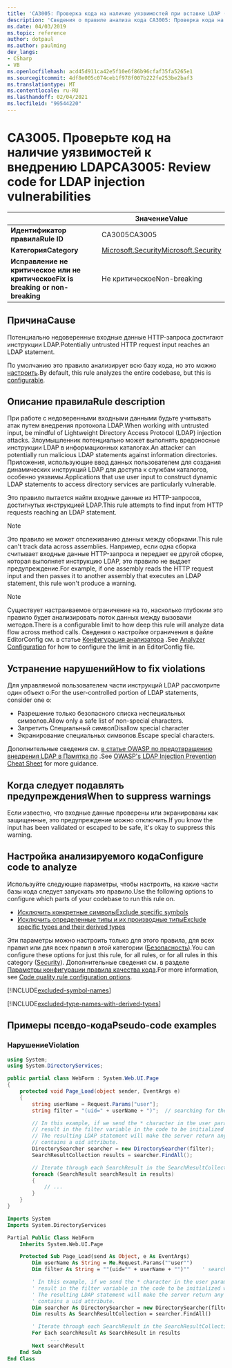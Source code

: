 ```yaml
---
title: 'CA3005: Проверка кода на наличие уязвимостей при вставке LDAP (анализ кода)'
description: 'Сведения о правиле анализа кода CA3005: Проверка кода на наличие уязвимостей при вставке LDAP'
ms.date: 04/03/2019
ms.topic: reference
author: dotpaul
ms.author: paulming
dev_langs:
- CSharp
- VB
ms.openlocfilehash: acd45d911ca42e5f10e6f86b96cfaf35fa5265e1
ms.sourcegitcommit: 4df8e005c074ceb1f978f007b222fe253be2baf3
ms.translationtype: MT
ms.contentlocale: ru-RU
ms.lasthandoff: 02/04/2021
ms.locfileid: "99544220"
---
```

# <a name="ca3005-review-code-for-ldap-injection-vulnerabilities"></a><span data-ttu-id="0ed38-103">CA3005. Проверьте код на наличие уязвимостей к внедрению LDAP</span><span class="sxs-lookup"><span data-stu-id="0ed38-103">CA3005: Review code for LDAP injection vulnerabilities</span></span>

| | <span data-ttu-id="0ed38-104">Значение</span><span class="sxs-lookup"><span data-stu-id="0ed38-104">Value</span></span> |
|-|-|
| <span data-ttu-id="0ed38-105">**Идентификатор правила**</span><span class="sxs-lookup"><span data-stu-id="0ed38-105">**Rule ID**</span></span> |<span data-ttu-id="0ed38-106">CA3005</span><span class="sxs-lookup"><span data-stu-id="0ed38-106">CA3005</span></span>|
| <span data-ttu-id="0ed38-107">**Категория**</span><span class="sxs-lookup"><span data-stu-id="0ed38-107">**Category**</span></span> |[<span data-ttu-id="0ed38-108">Microsoft.Security</span><span class="sxs-lookup"><span data-stu-id="0ed38-108">Microsoft.Security</span></span>](security-warnings.md)|
| <span data-ttu-id="0ed38-109">**Исправление не критическое или не критическое**</span><span class="sxs-lookup"><span data-stu-id="0ed38-109">**Fix is breaking or non-breaking**</span></span> |<span data-ttu-id="0ed38-110">Не критическое</span><span class="sxs-lookup"><span data-stu-id="0ed38-110">Non-breaking</span></span>|

## <a name="cause"></a><span data-ttu-id="0ed38-111">Причина</span><span class="sxs-lookup"><span data-stu-id="0ed38-111">Cause</span></span>

<span data-ttu-id="0ed38-112">Потенциально недоверенные входные данные HTTP-запроса достигают инструкции LDAP.</span><span class="sxs-lookup"><span data-stu-id="0ed38-112">Potentially untrusted HTTP request input reaches an LDAP statement.</span></span>

<span data-ttu-id="0ed38-113">По умолчанию это правило анализирует всю базу кода, но это можно [настроить](#configure-code-to-analyze).</span><span class="sxs-lookup"><span data-stu-id="0ed38-113">By default, this rule analyzes the entire codebase, but this is [configurable](#configure-code-to-analyze).</span></span>

## <a name="rule-description"></a><span data-ttu-id="0ed38-114">Описание правила</span><span class="sxs-lookup"><span data-stu-id="0ed38-114">Rule description</span></span>

<span data-ttu-id="0ed38-115">При работе с недоверенными входными данными будьте учитывать атак путем внедрения протокола LDAP.</span><span class="sxs-lookup"><span data-stu-id="0ed38-115">When working with untrusted input, be mindful of Lightweight Directory Access Protocol (LDAP) injection attacks.</span></span> <span data-ttu-id="0ed38-116">Злоумышленник потенциально может выполнять вредоносные инструкции LDAP в информационных каталогах.</span><span class="sxs-lookup"><span data-stu-id="0ed38-116">An attacker can potentially run malicious LDAP statements against information directories.</span></span> <span data-ttu-id="0ed38-117">Приложения, использующие ввод данных пользователем для создания динамических инструкций LDAP для доступа к службам каталогов, особенно уязвимы.</span><span class="sxs-lookup"><span data-stu-id="0ed38-117">Applications that use user input to construct dynamic LDAP statements to access directory services are particularly vulnerable.</span></span>

<span data-ttu-id="0ed38-118">Это правило пытается найти входные данные из HTTP-запросов, достигнутых инструкцией LDAP.</span><span class="sxs-lookup"><span data-stu-id="0ed38-118">This rule attempts to find input from HTTP requests reaching an LDAP statement.</span></span>

> [!NOTE]
> <span data-ttu-id="0ed38-119">Это правило не может отслеживанию данных между сборками.</span><span class="sxs-lookup"><span data-stu-id="0ed38-119">This rule can't track data across assemblies.</span></span> <span data-ttu-id="0ed38-120">Например, если одна сборка считывает входные данные HTTP-запроса и передает ее другой сборке, которая выполняет инструкцию LDAP, это правило не выдает предупреждение.</span><span class="sxs-lookup"><span data-stu-id="0ed38-120">For example, if one assembly reads the HTTP request input and then passes it to another assembly that executes an LDAP statement, this rule won't produce a warning.</span></span>

> [!NOTE]
> <span data-ttu-id="0ed38-121">Существует настраиваемое ограничение на то, насколько глубоким это правило будет анализировать поток данных между вызовами методов.</span><span class="sxs-lookup"><span data-stu-id="0ed38-121">There is a configurable limit to how deep this rule will analyze data flow across method calls.</span></span> <span data-ttu-id="0ed38-122">Сведения о настройке ограничения в файле EditorConfig см. в статье [Конфигурация анализатора](https://github.com/dotnet/roslyn-analyzers/blob/master/docs/Analyzer%20Configuration.md#dataflow-analysis) .</span><span class="sxs-lookup"><span data-stu-id="0ed38-122">See [Analyzer Configuration](https://github.com/dotnet/roslyn-analyzers/blob/master/docs/Analyzer%20Configuration.md#dataflow-analysis) for how to configure the limit in an EditorConfig file.</span></span>

## <a name="how-to-fix-violations"></a><span data-ttu-id="0ed38-123">Устранение нарушений</span><span class="sxs-lookup"><span data-stu-id="0ed38-123">How to fix violations</span></span>

<span data-ttu-id="0ed38-124">Для управляемой пользователем части инструкций LDAP рассмотрите один объект o:</span><span class="sxs-lookup"><span data-stu-id="0ed38-124">For the user-controlled portion of LDAP statements, consider one o:</span></span>

- <span data-ttu-id="0ed38-125">Разрешение только безопасного списка неспециальных символов.</span><span class="sxs-lookup"><span data-stu-id="0ed38-125">Allow only a safe list of non-special characters.</span></span>
- <span data-ttu-id="0ed38-126">Запретить Специальный символ</span><span class="sxs-lookup"><span data-stu-id="0ed38-126">Disallow special character</span></span>
- <span data-ttu-id="0ed38-127">Экранирование специальных символов.</span><span class="sxs-lookup"><span data-stu-id="0ed38-127">Escape special characters.</span></span>

<span data-ttu-id="0ed38-128">Дополнительные сведения см. [в статье OWASP по предотвращению внедрения LDAP в Памятка по](https://github.com/OWASP/CheatSheetSeries/blob/master/cheatsheets/LDAP_Injection_Prevention_Cheat_Sheet.md) .</span><span class="sxs-lookup"><span data-stu-id="0ed38-128">See [OWASP's LDAP Injection Prevention Cheat Sheet](https://github.com/OWASP/CheatSheetSeries/blob/master/cheatsheets/LDAP_Injection_Prevention_Cheat_Sheet.md) for more guidance.</span></span>

## <a name="when-to-suppress-warnings"></a><span data-ttu-id="0ed38-129">Когда следует подавлять предупреждения</span><span class="sxs-lookup"><span data-stu-id="0ed38-129">When to suppress warnings</span></span>

<span data-ttu-id="0ed38-130">Если известно, что входные данные проверены или экранированы как защищенные, это предупреждение можно отключить.</span><span class="sxs-lookup"><span data-stu-id="0ed38-130">If you know the input has been validated or escaped to be safe, it's okay to suppress this warning.</span></span>

## <a name="configure-code-to-analyze"></a><span data-ttu-id="0ed38-131">Настройка анализируемого кода</span><span class="sxs-lookup"><span data-stu-id="0ed38-131">Configure code to analyze</span></span>

<span data-ttu-id="0ed38-132">Используйте следующие параметры, чтобы настроить, на какие части базы кода следует запускать это правило.</span><span class="sxs-lookup"><span data-stu-id="0ed38-132">Use the following options to configure which parts of your codebase to run this rule on.</span></span>

- [<span data-ttu-id="0ed38-133">Исключить конкретные символы</span><span class="sxs-lookup"><span data-stu-id="0ed38-133">Exclude specific symbols</span></span>](#exclude-specific-symbols)
- [<span data-ttu-id="0ed38-134">Исключить определенные типы и их производные типы</span><span class="sxs-lookup"><span data-stu-id="0ed38-134">Exclude specific types and their derived types</span></span>](#exclude-specific-types-and-their-derived-types)

<span data-ttu-id="0ed38-135">Эти параметры можно настроить только для этого правила, для всех правил или для всех правил в этой категории ([Безопасность](security-warnings.md)).</span><span class="sxs-lookup"><span data-stu-id="0ed38-135">You can configure these options for just this rule, for all rules, or for all rules in this category ([Security](security-warnings.md)).</span></span> <span data-ttu-id="0ed38-136">Дополнительные сведения см. в разделе [Параметры конфигурации правила качества кода](../code-quality-rule-options.md).</span><span class="sxs-lookup"><span data-stu-id="0ed38-136">For more information, see [Code quality rule configuration options](../code-quality-rule-options.md).</span></span>

[!INCLUDE[excluded-symbol-names](~/includes/code-analysis/excluded-symbol-names.md)]

[!INCLUDE[excluded-type-names-with-derived-types](~/includes/code-analysis/excluded-type-names-with-derived-types.md)]

## <a name="pseudo-code-examples"></a><span data-ttu-id="0ed38-137">Примеры псевдо-кода</span><span class="sxs-lookup"><span data-stu-id="0ed38-137">Pseudo-code examples</span></span>

### <a name="violation"></a><span data-ttu-id="0ed38-138">Нарушение</span><span class="sxs-lookup"><span data-stu-id="0ed38-138">Violation</span></span>

```csharp
using System;
using System.DirectoryServices;

public partial class WebForm : System.Web.UI.Page
{
    protected void Page_Load(object sender, EventArgs e)
    {
        string userName = Request.Params["user"];
        string filter = "(uid=" + userName + ")";  // searching for the user entry

        // In this example, if we send the * character in the user parameter which will
        // result in the filter variable in the code to be initialized with (uid=*).
        // The resulting LDAP statement will make the server return any object that
        // contains a uid attribute.
        DirectorySearcher searcher = new DirectorySearcher(filter);
        SearchResultCollection results = searcher.FindAll();

        // Iterate through each SearchResult in the SearchResultCollection.
        foreach (SearchResult searchResult in results)
        {
            // ...
        }
    }
}
```

```vb
Imports System
Imports System.DirectoryServices

Partial Public Class WebForm
    Inherits System.Web.UI.Page

    Protected Sub Page_Load(send As Object, e As EventArgs)
        Dim userName As String = Me.Request.Params(""user"")
        Dim filter As String = ""(uid="" + userName + "")""    ' searching for the user entry

        ' In this example, if we send the * character in the user parameter which will
        ' result in the filter variable in the code to be initialized with (uid=*).
        ' The resulting LDAP statement will make the server return any object that
        ' contains a uid attribute.
        Dim searcher As DirectorySearcher = new DirectorySearcher(filter)
        Dim results As SearchResultCollection = searcher.FindAll()

        ' Iterate through each SearchResult in the SearchResultCollection.
        For Each searchResult As SearchResult in results
            ' ...
        Next searchResult
    End Sub
End Class
```
